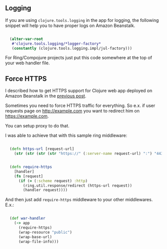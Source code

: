 <!--
name: Tips for running Clojure web app on Amazon Beanstalk
description: Bunch of small advises for running Clojure web app on Amazon Beanstalk.
author: Anton Podviaznikov
author_email: anton@hashobject.com
author_url: http://hashobject.com/team/anton
author_github: podviaznikov
author_twitter: podviaznikov
author_avatar: /images/anton-avatar.png
location: San Salvador, El Salvador
date_created: 2013-06-15
date_modified: 2013-06-15
date_published: 2013-06-15
headline:
in_language: en
keywords: clojure, amazon beanstalk, https, aws, logs, tips, logging, web app
discussion_url: https://github.com/hashobject/blog.hashobject.com/issues/2
canonical_url: http://blog.hashobject.com/tips-for-running-clojure-webapp-on-amazon-beanstalk.html
-->
## Logging

If you are using `clojure.tools.logging` in the app for logging, the following snippet will
help you to have proper logs on Amazon Beanstalk.

```clojure

  (alter-var-root
   #'clojure.tools.logging/*logger-factory*
   (constantly (clojure.tools.logging.impl/jul-factory)))

```

For Ring/Compojure projects just put this code somewhere at the top of your web handler file.

## Force HTTPS

I described how to get HTTPS support for Clojure web app deployed on Amazon Beanstalk in the
[previous post](http://blog.hashobject.com/clojure-webapp-with-https-support-on-amazon-beanstalk.html).

Sometimes you need to force HTTPS traffic for everything. So e.x. if user requests page on
http://example.com you want to redirect him on https://example.com.

You can setup proxy to do that.

I was able to achieve that with this sample ring middleware:

```clojure

  (defn https-url [request-url]
    (str (str (str (str "https://" (:server-name request-url) ":") "443")) (:uri request-url)))


  (defn require-https
    [handler]
    (fn [request]
      (if (= (:scheme request) :http)
        (ring.util.response/redirect (https-url request))
        (handler request))))

```

And then just add `require-https` middleware to your other middlewares. E.x.:

```clojure

  (def war-handler
    (-> app
      (require-https)
      (wrap-resource "public")
      (wrap-base-url)
      (wrap-file-info)))

```

